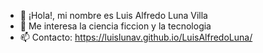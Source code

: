 - 👋 ¡Hola!, mi nombre es Luis Alfredo Luna Villa
- 🌱 Me interesa la ciencia ficcion y la tecnologia
- 📫 Contacto: https://luislunav.github.io/LuisAlfredoLuna/

<!--
**LuisLunaV/LuisLunaV** is a ✨ _special_ ✨ repository because its `README.md` (this file) appears on your GitHub profile.

Here are some ideas to get you started:

- 🔭 I’m currently working on ...
- 🌱 I’m currently learning ...
- 👯 I’m looking to collaborate on ...
- 🤔 I’m looking for help with ...
- 💬 Ask me about ...
- 📫 How to reach me: ...
- 😄 Pronouns: ...
- ⚡ Fun fact: ...
-->
